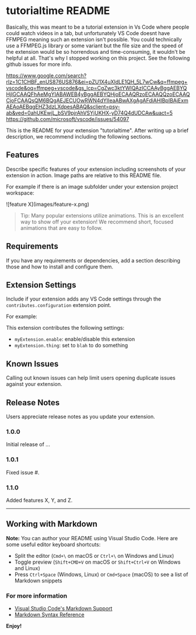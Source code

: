 # tutorialtime README

Basically, this was meant to be a tutorial extension in Vs Code where people could watch videos in a tab, but unfortunately VS Code doesnt have FFMPEG meaning such an extension isn't possible. You could technically use a FFMPEG.js library or some variant but the file size and the speed of the extension would be so horrendous and time-consuming, it wouldn't be helpful at all. That's why I stopped working on this project. See the following github issues for more info. 

https://www.google.com/search?rlz=1C1CHBF_enUS876US876&ei=pZU1X4uXIdLE1QH_5L7wCw&q=ffmpeg+vscode&oq=ffmpeg+vscode&gs_lcp=CgZwc3ktYWIQAzICCAAyBggAEBYQHjIGCAAQFhAeMgYIABAWEB4yBggAEBYQHjoECAAQRzoECAAQQzoECAAQCjoFCAAQsQM6BQgAEJECUOwRWN4dYIIeaABwAXgAgAFdiAHIBpIBAjExmAEAoAEBqgEHZ3dzLXdpesABAQ&sclient=psy-ab&ved=0ahUKEwjL_bSV9pjrAhVSYjUKHX-yD74Q4dUDCAw&uact=5
https://github.com/microsoft/vscode/issues/54097


This is the README for your extension "tutorialtime". After writing up a brief description, we recommend including the following sections.

## Features

Describe specific features of your extension including screenshots of your extension in action. Image paths are relative to this README file.

For example if there is an image subfolder under your extension project workspace:

\!\[feature X\]\(images/feature-x.png\)

> Tip: Many popular extensions utilize animations. This is an excellent way to show off your extension! We recommend short, focused animations that are easy to follow.

## Requirements

If you have any requirements or dependencies, add a section describing those and how to install and configure them.

## Extension Settings

Include if your extension adds any VS Code settings through the `contributes.configuration` extension point.

For example:

This extension contributes the following settings:

* `myExtension.enable`: enable/disable this extension
* `myExtension.thing`: set to `blah` to do something

## Known Issues

Calling out known issues can help limit users opening duplicate issues against your extension.

## Release Notes

Users appreciate release notes as you update your extension.

### 1.0.0

Initial release of ...

### 1.0.1

Fixed issue #.

### 1.1.0

Added features X, Y, and Z.

-----------------------------------------------------------------------------------------------------------

## Working with Markdown

**Note:** You can author your README using Visual Studio Code.  Here are some useful editor keyboard shortcuts:

* Split the editor (`Cmd+\` on macOS or `Ctrl+\` on Windows and Linux)
* Toggle preview (`Shift+CMD+V` on macOS or `Shift+Ctrl+V` on Windows and Linux)
* Press `Ctrl+Space` (Windows, Linux) or `Cmd+Space` (macOS) to see a list of Markdown snippets

### For more information

* [Visual Studio Code's Markdown Support](http://code.visualstudio.com/docs/languages/markdown)
* [Markdown Syntax Reference](https://help.github.com/articles/markdown-basics/)

**Enjoy!**
